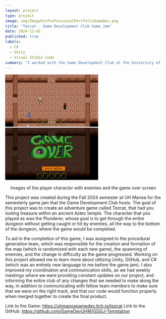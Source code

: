```yaml
---
layout: project
type: project
image: img/ImageForProfessionalPortfolioGameDev.png
title: "Tezcat - Game Development Club Game Jam"
date: 2024-12-01
published: true
labels:
  - C#
  - Unity
  - Visual Studio Code
summary: "I worked with the Game Development Club at the University of Hawaii at Manoa to create a 2D dungeon game during the Fall 2024 Game Jam."
---
```


<div class="text-center p-4">
  <img width="300px" src="../img/projectimages/Tezcat Main Game.png" class="img-thumbnail" >
  <img width="300px" src="../img/projectimages/Tezcat Game Over.png" class="img-thumbnail" >
  <p style="text-align: center;">Images of the player character with enemies and the game over screen</p>
</div>

This project was created during the Fall 2024 semester at UH Manoa for the semesterly game jam that the Game Development Club hosts. 
The goal of this project was to create an adventure game called Tezcat, that had you looting treasure within an ancient Aztec temple. 
The character that you played as was the Plunderer, whose goal is to get through the entire dungeon without getting caught or hit by enemies, all the way to the bottom of the dungeon, where the game would be completed.

To aid in the completion of this game, I was assigned to the procedural generation team, which was responsible for the creation and formation of the map (which is randomized with each new game), the spawning of enemies, and the change in difficulty as the game progressed. 
Working on this project allowed me to learn more about utilizing Unity, GitHub, and C# (which was an entirely new language to me before the game jam). 
I also improved my coordination and communication skills, as we had weekly meetings where we were providing constant updates on our project, and informing the entire club of any changes that we needed to make along the way, in addition to communicating with fellow team members to make sure that we were on the right track, and that our code would function properly when merged together to create the final product.

Link to the Game: <a href="https://uhmanoagamedev.itch.io/tezcat">https://uhmanoagamedev.itch.io/tezcat</a>
Link to the GitHub: <a href="https://github.com/GameDevUHM/GDGJ-Temptation">https://github.com/GameDevUHM/GDGJ-Temptation</a>
